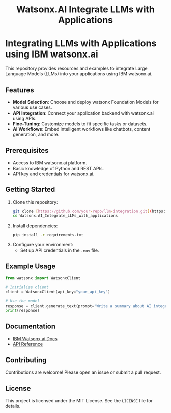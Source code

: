 <h1 align="center"> Watsonx.AI Integrate LLMs with Applications </h1>

# Integrating LLMs with Applications using IBM watsonx.ai

This repository provides resources and examples to integrate Large Language Models (LLMs) into your applications using IBM watsonx.ai.

## Features
- **Model Selection**: Choose and deploy watsonx Foundation Models for various use cases.
- **API Integration**: Connect your application backend with watsonx.ai using APIs.
- **Fine-Tuning**: Customize models to fit specific tasks or datasets.
- **AI Workflows**: Embed intelligent workflows like chatbots, content generation, and more.

## Prerequisites
- Access to IBM watsonx.ai platform.
- Basic knowledge of Python and REST APIs.
- API key and credentials for watsonx.ai.

## Getting Started
1. Clone this repository:
   ```bash
   git clone [https://github.com/your-repo/llm-integration.git](https://github.com/Estu-bekti/Watsonx.AI_Integrate_LLMs_with_applications.git)
   cd Watsonx.AI_Integrate_LLMs_with_applications
   ```
2. Install dependencies:
   ```bash
   pip install -r requirements.txt
   ```
3. Configure your environment:
   - Set up API credentials in the `.env` file.

## Example Usage
```python
from watsonx import WatsonxClient

# Initialize client
client = WatsonxClient(api_key="your_api_key")

# Use the model
response = client.generate_text(prompt="Write a summary about AI integration.")
print(response)
```

## Documentation
- [IBM Watsonx.ai Docs](https://vest.buildlab.cloud/en/watsonx/watsonxai/level-4/201#integrate-llms-with-applications)
- [API Reference](https://cloud.ibm.com/docs)

## Contributing
Contributions are welcome! Please open an issue or submit a pull request.

## License
This project is licensed under the MIT License. See the `LICENSE` file for details.
